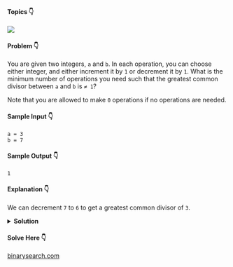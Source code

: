 #### Topics :point_down:
![](https://img.shields.io/badge/-math-wheat)

#### Problem :point_down:
You are given two integers, `a` and `b`. In each operation, you can choose either integer, and either increment it by `1` or decrement it by `1`.
What is the minimum number of operations you need such that the greatest common divisor between `a` and `b` is `≠ 1`?

Note that you are allowed to make `0` operations if no operations are needed.
#### Sample Input :point_down:
```
a = 3
b = 7
```
#### Sample Output :point_down:
```
1
```
#### Explanation :point_down:
We can decrement `7` to `6` to get a greatest common divisor of `3`.
<details>
<summary><strong>Solution</strong></summary>

#### Python :point_down:
```py
def solve(a, b):
    if gcd(a, b) > 1:
        return 0

    if gcd(a-1, b) > 1 or gcd(a, b-1) > 1 or gcd(a+1, b) > 1 or gcd(a, b+1) > 1:
        return 1

    return 2
```  
#### Hint :point_down:
```
👉 Any two even number will have gcd > 1
```
#### Time Complexity :point_down:
```
O(1)
```
#### Space Complexity :point_down:
```
O(1)
```
</details>

#### Solve Here :point_down:
[binarysearch.com](https://binarysearch.com/problems/Coprime-Suspects)
